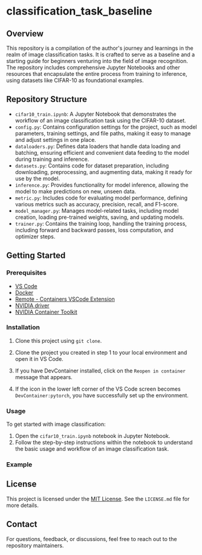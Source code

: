# classification_task_baseline

## Overview
This repository is a compilation of the author's journey and learnings in the realm of image classification tasks. It is crafted to serve as a baseline and a starting guide for beginners venturing into the field of image recognition. The repository includes comprehensive Jupyter Notebooks and other resources that encapsulate the entire process from training to inference, using datasets like CIFAR-10 as foundational examples.

## Repository Structure

- `cifar10_train.ipynb`: A Jupyter Notebook that demonstrates the workflow of an image classification task using the CIFAR-10 dataset.
- `config.py`: Contains configuration settings for the project, such as model parameters, training settings, and file paths, making it easy to manage and adjust settings in one place.
- `dataloaders.py`: Defines data loaders that handle data loading and batching, ensuring efficient and convenient data feeding to the model during training and inference.
- `datasets.py`: Contains code for dataset preparation, including downloading, preprocessing, and augmenting data, making it ready for use by the model.
- `inference.py`: Provides functionality for model inference, allowing the model to make predictions on new, unseen data.
- `metric.py`: Includes code for evaluating model performance, defining various metrics such as accuracy, precision, recall, and F1-score.
- `model_manager.py`: Manages model-related tasks, including model creation, loading pre-trained weights, saving, and updating models.
- `trainer.py`: Contains the training loop, handling the training process, including forward and backward passes, loss computation, and optimizer steps.


## Getting Started

### Prerequisites

- [VS Code](https://code.visualstudio.com/)
- [Docker](https://www.docker.com/)
- [Remote - Containers VSCode Extension](https://marketplace.visualstudio.com/items?itemName=ms-vscode-remote.remote-containers)
- [NVIDIA driver](https://docs.nvidia.com/datacenter/tesla/tesla-installation-notes/index.html)
- [NVIDIA Container Toolkit](https://docs.nvidia.com/datacenter/cloud-native/container-toolkit/latest/install-guide.html)


### Installation

1. Clone this project using `git clone`.

2. Clone the project you created in step 1 to your local environment and open it in VS Code.

3. If you have DevContainer installed, click on the `Reopen in container` message that appears.

4. If the icon in the lower left corner of the VS Code screen becomes `DevContainer:pytorch`, you have successfully set up the environment.

### Usage
To get started with image classification:
1. Open the `cifar10_train.ipynb` notebook in Jupyter Notebook.
2. Follow the step-by-step instructions within the notebook to understand the basic usage and workflow of an image classification task.

### Example



## License
This project is licensed under the [MIT License](LICENSE.md). See the `LICENSE.md` file for more details.

## Contact
For questions, feedback, or discussions, feel free to reach out to the repository maintainers.
